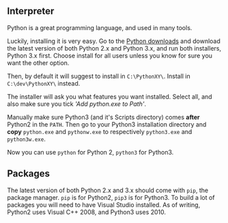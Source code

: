 ## Interpreter

Python is a great programming language, and used in many tools.

Luckily, installing it is very easy. Go to the [Python downloads](https://www.python.org/downloads/) and download the latest version of both Python 2.x and Python 3.x, and run both installers, Python 3.x first. Choose install for all users unless you know for sure you want the other option.

Then, by default it will suggest to install in `C:\PythonXY\`. Install in `C:\dev\PythonXY\` instead.

The installer will ask you what features you want installed. Select all, and also make sure you tick _'Add python.exe to Path'_.

Manually make sure Python3 (and it's Scripts directory) comes __after__ Python2 in the `PATH`. Then go to your Python3 installation directory and __copy__ `python.exe` and `pythonw.exe` to respectively `python3.exe` and `python3w.exe`.

Now you can use `python` for Python 2, `python3` for Python3.

## Packages

The latest version of both Python 2.x and 3.x should come with `pip`, the package manager. `pip` is for Python2, `pip3` is for Python3. To build a lot of packages you will need to have Visual Studio installed. As of writing, Python2 uses Visual C++ 2008, and Python3 uses 2010.

